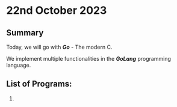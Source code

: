 # 22nd October 2023

## Summary

Today, we will go with __*Go*__ - The modern C.

We implement multiple functionalities in the __*GoLang*__ programming language.

## List of Programs:

1. 